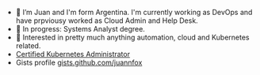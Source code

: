 - 👋 I’m Juan and I'm form Argentina. I'm currently working as DevOps and have prpviousy worked as Cloud Admin and Help Desk.
- 👀 In progress: Systems Analyst degree.
- 🌱 Interested in pretty much anything automation, cloud and Kubernetes related.
- [Certified Kubernetes Administrator](https://www.credly.com/badges/59317239-b884-43e3-afc7-d4e02f87ea4b)
- Gists profile [gists.github.com/juannfox](https://gists.github.com/juannfox)
<!---
juannfox/juannfox is a ✨ special ✨ repository because its `README.md` (this file) appears on your GitHub profile.
You can click the Preview link to take a look at your changes.
--->
